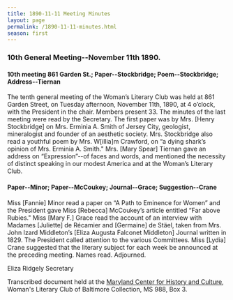 ```yaml
---
title: 1890-11-11 Meeting Minutes
layout: page
permalink: /1890-11-11-minutes.html
season: first
---
```


<style>
    #maincontent{
        font-size:1.4em;
    }
</style>
### 10th General Meeting--November 11th 1890.

#### 10th meeting 861 Garden St.; Paper--Stockbridge; Poem--Stockbridge; Address--Tiernan

The tenth general meeting of the Woman’s Literary Club was held at 861 Garden Street, on Tuesday afternoon, November 11th, 1890, at 4 o’clock, with the President in the chair. Members present 33. The minutes of the last meeting were read by the Secretary. The first paper was by Mrs. [Henry Stockbridge] on Mrs. Erminia A. Smith of Jersey City, geologist, mineralogist and founder of an aesthetic society. Mrs. Stockbridge also read a youthful poem by Mrs. W[illia]m Crawford, on “a dying shark’s opinion of Mrs. Erminia A. Smith." Mrs. [Mary Spear] Tiernan gave an address on “Expression”--of faces and words, and mentioned the necessity of distinct speaking in our modest America and at the Woman’s Literary Club.

#### Paper--Minor; Paper--McCoukey; Journal--Grace; Suggestion--Crane

Miss [Fannie] Minor read a paper on “A Path to Eminence for Women” and the President gave Miss [Rebecca] McCoukey’s article entitled “Far above Rubies." Miss [Mary F.] Grace read the account of an interview with Madames [Juliette] de Récamier and [Germaine] de Stäel, taken from Mrs. John Izard Middleton’s [Eliza Augusta Falconet Middleton] Journal written in 1829. The President called attention to the various Committees. Miss [Lydia] Crane suggested that the literary subject for each week be announced at the preceding meeting. Names read. Adjourned.

Eliza Ridgely
Secretary

Transcribed document held at the [Maryland Center for History and Culture](http://mdhs.org/), Woman's Literary Club of Baltimore Collection, MS 988, Box 3. 